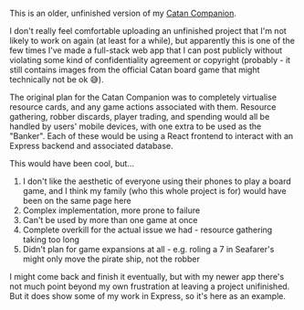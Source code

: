 This is an older, unfinished version of my [Catan Companion](https://github.com/CK6853/CatanCompanion). 

I don't really feel comfortable uploading an unfinished project that I'm not likely to work on again (at least for a while), but apparently this is one of the few times I've made a full-stack web app that I can post publicly without violating some kind of confidentiality agreement or copyright (probably - it still contains images from the official Catan board game that might technically not be ok 😅). 

The original plan for the Catan Companion was to completely virtualise resource cards, and any game actions associated with them. Resource gathering, robber discards, player trading, and spending would all be handled by users' mobile devices, with one extra to be used as the "Banker". Each of these would be using a React frontend to interact with an Express backend and associated database. 

This would have been cool, but...
1. I don't like the aesthetic of everyone using their phones to play a board game, and I think my family (who this whole project is for) would have been on the same page here
2. Complex implementation, more prone to failure
3. Can't be used by more than one game at once
4. Complete overkill for the actual issue we had - resource gathering taking too long
5. Didn't plan for game expansions at all - e.g. roling a 7 in Seafarer's might only move the pirate ship, not the robber

I might come back and finish it eventually, but with my newer app there's not much point beyond my own frustration at leaving a project unifinished. But it does show some of my work in Express, so it's here as an example. 